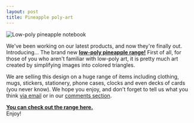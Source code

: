 ```yaml
---
layout: post
title: Pineapple poly-art
---
```

![Low-poly pineapple notebook][product-img]

We've been working on our latest products, and now they're finally out. Introducing... The brand new **[low-poly pineapple range!][low-poly-triangulated-pineapple-range]**
First of all, for those of you who aren't familiar with low-poly art, it is pretty much art created by simplifying images into colored triangles.

We are selling this design on a huge range of items including clothing, mugs, stickers, stationery, phone cases, clocks and even decks of cards (you never know). We hope you enjoy, and don't forget to tell us what you think [via email][contact] or in our [comments section][comments].

**[You can check out the range here.][low-poly-triangulated-pineapple-range]**  
Enjoy!


[product-img]: {{site.postimg}}/pineapple-poly-art/notebook.jpg
[low-poly-triangulated-pineapple-range]: {{site.zazzle.collections.low-poly-triangulated-pineapple}}
[contact]: {{site.contact.page}}
[comments]: {{site.zazzle.comments}}